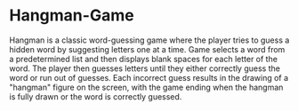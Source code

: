 # Hangman-Game
Hangman is a classic word-guessing game where the player tries to guess a hidden word by suggesting letters one at a time.
Game selects a word from a predetermined list and then displays blank spaces for each letter of the word. The player then guesses letters until they either correctly 
guess the word or run out of guesses. Each incorrect guess results in the drawing of a "hangman" figure on the screen, with the game ending when the hangman is fully 
drawn or the word is correctly guessed. 
